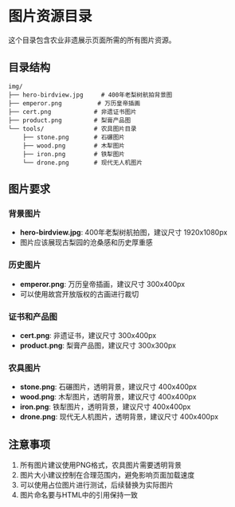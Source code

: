 # 图片资源目录

这个目录包含农业非遗展示页面所需的所有图片资源。

## 目录结构

```
img/
├── hero-birdview.jpg     # 400年老梨树航拍背景图
├── emperor.png          # 万历皇帝插画
├── cert.png            # 非遗证书图片
├── product.png         # 梨膏产品图
└── tools/              # 农具图片目录
    ├── stone.png       # 石碾图片
    ├── wood.png        # 木犁图片
    ├── iron.png        # 铁犁图片
    └── drone.png       # 现代无人机图片
```

## 图片要求

### 背景图片
- **hero-birdview.jpg**: 400年老梨树航拍图，建议尺寸 1920x1080px
- 图片应该展现古梨园的沧桑感和历史厚重感

### 历史图片
- **emperor.png**: 万历皇帝插画，建议尺寸 300x400px
- 可以使用故宫开放版权的古画进行裁切

### 证书和产品图
- **cert.png**: 非遗证书，建议尺寸 300x400px
- **product.png**: 梨膏产品图，建议尺寸 300x300px

### 农具图片
- **stone.png**: 石碾图片，透明背景，建议尺寸 400x400px
- **wood.png**: 木犁图片，透明背景，建议尺寸 400x400px
- **iron.png**: 铁犁图片，透明背景，建议尺寸 400x400px
- **drone.png**: 现代无人机图片，透明背景，建议尺寸 400x400px

## 注意事项

1. 所有图片建议使用PNG格式，农具图片需要透明背景
2. 图片大小建议控制在合理范围内，避免影响页面加载速度
3. 可以使用占位图片进行测试，后续替换为实际图片
4. 图片命名要与HTML中的引用保持一致 